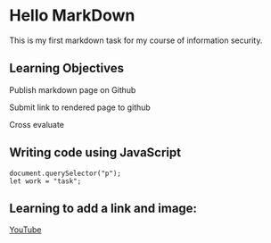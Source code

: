 # Hello MarkDown

This is my first markdown task for my course of information security.

## Learning Objectives
Publish markdown page on Github

Submit link to rendered page to github

Cross evaluate

## Writing code using JavaScript

    document.querySelector("p");
    let work = "task";
## Learning to add a link and image:

[YouTube](https://www.youtube.com/)

